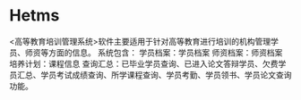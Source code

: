 # Hetms
 <高等教育培训管理系统>软件主要适用于针对高等教育进行培训的机构管理学员、师资等方面的信息。 系统包含：  学员档案：学员档案  师资档案：师资档案  培养计划：课程信息  查询汇总：已毕业学员查询、已进入论文答辩学员、欠费学员汇总、学员考试成绩查询、所学课程查询、学员考勤、学员领书、学员论文查询功能。 
